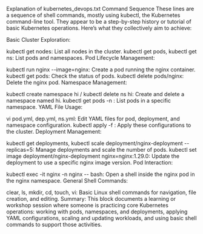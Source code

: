 Explanation of kubernetes_devops.txt Command Sequence
These lines are a sequence of shell commands, mostly using kubectl, the Kubernetes command-line tool. They appear to be a step-by-step history or tutorial of basic Kubernetes operations. Here’s what they collectively aim to achieve:

Basic Cluster Exploration:

kubectl get nodes: List all nodes in the cluster.
kubectl get pods, kubectl get ns: List pods and namespaces.
Pod Lifecycle Management:

kubectl run nginx --image=nginx: Create a pod running the nginx container.
kubectl get pods: Check the status of pods.
kubectl delete pods/nginx: Delete the nginx pod.
Namespace Management:

kubectl create namespace hi / kubectl delete ns hi: Create and delete a namespace named hi.
kubectl get pods -n <namespace>: List pods in a specific namespace.
YAML File Usage:

vi pod.yml, dep.yml, ns.yml: Edit YAML files for pod, deployment, and namespace configuration.
kubectl apply -f <file>: Apply these configurations to the cluster.
Deployment Management:

kubectl get deployments, kubectl scale deployment/nginx-deployment --replicas=5: Manage deployments and scale the number of pods.
kubectl set image deployment/nginx-deployment nginx=nginx:1.29.0: Update the deployment to use a specific nginx image version.
Pod Interaction:

kubectl exec -it nginx -n nginx -- bash: Open a shell inside the nginx pod in the nginx namespace.
General Shell Commands:

clear, ls, mkdir, cd, touch, vi: Basic Linux shell commands for navigation, file creation, and editing.
Summary:
This block documents a learning or workshop session where someone is practicing core Kubernetes operations: working with pods, namespaces, and deployments, applying YAML configurations, scaling and updating workloads, and using basic shell commands to support those activities.

